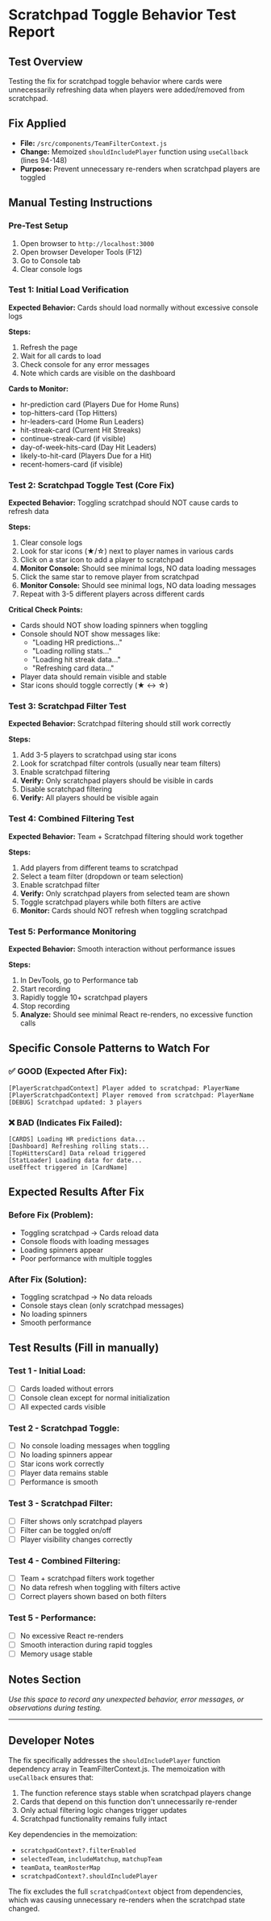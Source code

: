 # Scratchpad Toggle Behavior Test Report

## Test Overview
Testing the fix for scratchpad toggle behavior where cards were unnecessarily refreshing data when players were added/removed from scratchpad.

## Fix Applied
- **File:** `/src/components/TeamFilterContext.js`
- **Change:** Memoized `shouldIncludePlayer` function using `useCallback` (lines 94-148)
- **Purpose:** Prevent unnecessary re-renders when scratchpad players are toggled

## Manual Testing Instructions

### Pre-Test Setup
1. Open browser to `http://localhost:3000`
2. Open browser Developer Tools (F12)
3. Go to Console tab
4. Clear console logs

### Test 1: Initial Load Verification
**Expected Behavior:** Cards should load normally without excessive console logs

**Steps:**
1. Refresh the page
2. Wait for all cards to load
3. Check console for any error messages
4. Note which cards are visible on the dashboard

**Cards to Monitor:**
- hr-prediction card (Players Due for Home Runs)
- top-hitters-card (Top Hitters)
- hr-leaders-card (Home Run Leaders) 
- hit-streak-card (Current Hit Streaks)
- continue-streak-card (if visible)
- day-of-week-hits-card (Day Hit Leaders)
- likely-to-hit-card (Players Due for a Hit)
- recent-homers-card (if visible)

### Test 2: Scratchpad Toggle Test (Core Fix)
**Expected Behavior:** Toggling scratchpad should NOT cause cards to refresh data

**Steps:**
1. Clear console logs
2. Look for star icons (★/☆) next to player names in various cards
3. Click on a star icon to add a player to scratchpad
4. **Monitor Console:** Should see minimal logs, NO data loading messages
5. Click the same star to remove player from scratchpad
6. **Monitor Console:** Should see minimal logs, NO data loading messages
7. Repeat with 3-5 different players across different cards

**Critical Check Points:**
- Cards should NOT show loading spinners when toggling
- Console should NOT show messages like:
  - "Loading HR predictions..."
  - "Loading rolling stats..."
  - "Loading hit streak data..."
  - "Refreshing card data..."
- Player data should remain visible and stable
- Star icons should toggle correctly (★ ↔ ☆)

### Test 3: Scratchpad Filter Test
**Expected Behavior:** Scratchpad filtering should still work correctly

**Steps:**
1. Add 3-5 players to scratchpad using star icons
2. Look for scratchpad filter controls (usually near team filters)
3. Enable scratchpad filtering
4. **Verify:** Only scratchpad players should be visible in cards
5. Disable scratchpad filtering  
6. **Verify:** All players should be visible again

### Test 4: Combined Filtering Test
**Expected Behavior:** Team + Scratchpad filtering should work together

**Steps:**
1. Add players from different teams to scratchpad
2. Select a team filter (dropdown or team selection)
3. Enable scratchpad filter
4. **Verify:** Only scratchpad players from selected team are shown
5. Toggle scratchpad players while both filters are active
6. **Monitor:** Cards should NOT refresh when toggling scratchpad

### Test 5: Performance Monitoring
**Expected Behavior:** Smooth interaction without performance issues

**Steps:**
1. In DevTools, go to Performance tab
2. Start recording
3. Rapidly toggle 10+ scratchpad players
4. Stop recording
5. **Analyze:** Should see minimal React re-renders, no excessive function calls

## Specific Console Patterns to Watch For

### ✅ GOOD (Expected After Fix):
```
[PlayerScratchpadContext] Player added to scratchpad: PlayerName
[PlayerScratchpadContext] Player removed from scratchpad: PlayerName
[DEBUG] Scratchpad updated: 3 players
```

### ❌ BAD (Indicates Fix Failed):
```
[CARDS] Loading HR predictions data...
[Dashboard] Refreshing rolling stats...
[TopHittersCard] Data reload triggered
[StatLoader] Loading data for date...
useEffect triggered in [CardName]
```

## Expected Results After Fix

### Before Fix (Problem):
- Toggling scratchpad → Cards reload data
- Console floods with loading messages
- Loading spinners appear
- Poor performance with multiple toggles

### After Fix (Solution):
- Toggling scratchpad → No data reloads
- Console stays clean (only scratchpad messages)
- No loading spinners
- Smooth performance

## Test Results (Fill in manually)

### Test 1 - Initial Load:
- [ ] Cards loaded without errors
- [ ] Console clean except for normal initialization
- [ ] All expected cards visible

### Test 2 - Scratchpad Toggle:
- [ ] No console loading messages when toggling
- [ ] No loading spinners appear
- [ ] Star icons work correctly
- [ ] Player data remains stable
- [ ] Performance is smooth

### Test 3 - Scratchpad Filter:
- [ ] Filter shows only scratchpad players
- [ ] Filter can be toggled on/off
- [ ] Player visibility changes correctly

### Test 4 - Combined Filtering:
- [ ] Team + scratchpad filters work together
- [ ] No data refresh when toggling with filters active
- [ ] Correct players shown based on both filters

### Test 5 - Performance:
- [ ] No excessive React re-renders
- [ ] Smooth interaction during rapid toggles
- [ ] Memory usage stable

## Notes Section
_Use this space to record any unexpected behavior, error messages, or observations during testing._

---

## Developer Notes
The fix specifically addresses the `shouldIncludePlayer` function dependency array in TeamFilterContext.js. The memoization with `useCallback` ensures that:

1. The function reference stays stable when scratchpad players change
2. Cards that depend on this function don't unnecessarily re-render
3. Only actual filtering logic changes trigger updates
4. Scratchpad functionality remains fully intact

Key dependencies in the memoization:
- `scratchpadContext?.filterEnabled`
- `selectedTeam`, `includeMatchup`, `matchupTeam`
- `teamData`, `teamRosterMap`
- `scratchpadContext?.shouldIncludePlayer`

The fix excludes the full `scratchpadContext` object from dependencies, which was causing unnecessary re-renders when the scratchpad state changed.